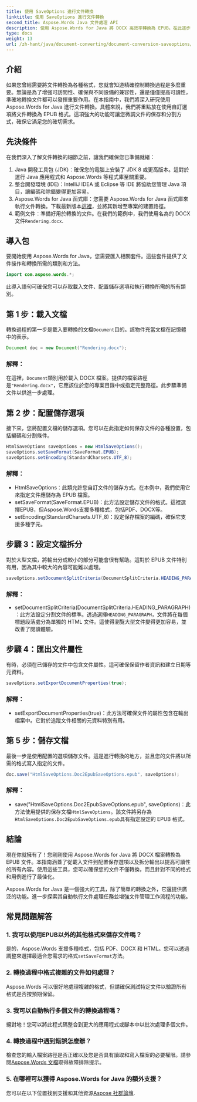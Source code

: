 ```yaml
---
title: 使用 SaveOptions 進行文件轉換
linktitle: 使用 SaveOptions 進行文件轉換
second_title: Aspose.Words Java 文件處理 API
description: 使用 Aspose.Words for Java 將 DOCX 高效率轉換為 EPUB。在此逐步指南中了解如何自訂儲存選項、分割內容和匯出文件屬性。
type: docs
weight: 13
url: /zh-hant/java/document-converting/document-conversion-saveoptions/
---
```


## 介紹

如果您曾經需要將文件轉換為各種格式，您就會知道精確控制轉換過程是多麼重要。無論是為了增強可訪問性、確保與不同設備的兼容性，還是僅僅提高可讀性，準確地轉換文件都可以發揮重要作用。在本指南中，我們將深入研究使用 Aspose.Words for Java 進行文件轉換。具體來說，我們將重點放在使用自訂選項將文件轉換為 EPUB 格式。這項強大的功能可讓您微調文件的保存和分割方式，確保它滿足您的確切需求。

## 先決條件

在我們深入了解文件轉換的細節之前，讓我們確保您已準備就緒：

1. Java 開發工具包 (JDK)：確保您的電腦上安裝了 JDK 8 或更高版本。這對於運行 Java 應用程式和 Aspose.Words 等程式庫至關重要。
2. 整合開發環境 (IDE)：IntelliJ IDEA 或 Eclipse 等 IDE 將協助您管理 Java 項目，讓編碼和除錯變得更加容易。
3.  Aspose.Words for Java 函式庫：您需要 Aspose.Words for Java 函式庫來執行文件轉換。下載最新版本[這裡](https://releases.aspose.com/words/java/)，並將其新增至專案的建置路徑。
4. 範例文件：準備好用於轉換的文件。在我們的範例中，我們使用名為的 DOCX 文件`Rendering.docx`.

## 導入包

要開始使用 Aspose.Words for Java，您需要匯入相關套件。這些套件提供了文件操作和轉換所需的類別和方法。

```java
import com.aspose.words.*;
```

此導入語句可確保您可以存取載入文件、配置儲存選項和執行轉換所需的所有類別。

## 第 1 步：載入文檔

轉換過程的第一步是載入要轉換的文檔`Document`目的。該物件充當文檔在記憶體中的表示。

```java
Document doc = new Document("Rendering.docx");
```

### 解釋：

在這裡，`Document`類別用於載入 DOCX 檔案。提供的檔案路徑是`"Rendering.docx"`，它應該位於您的專案目錄中或指定完整路徑。此步驟準備文件以供進一步處理。

## 第 2 步：配置儲存選項

接下來，您將配置文檔的儲存選項。您可以在此指定如何保存文件的各種設置，包括編碼和分割條件。

```java
HtmlSaveOptions saveOptions = new HtmlSaveOptions();
saveOptions.setSaveFormat(SaveFormat.EPUB);
saveOptions.setEncoding(StandardCharsets.UTF_8);
```

### 解釋：

- HtmlSaveOptions：此類允許您自訂文件的儲存方式。在本例中，我們使用它來指定文件應儲存為 EPUB 檔案。
- setSaveFormat(SaveFormat.EPUB)：此方法設定儲存文件的格式。這裡選擇EPUB，但Aspose.Words支援多種格式，包括PDF、DOCX等。
- setEncoding(StandardCharsets.UTF_8)：設定保存檔案的編碼，確保它支援多種字元。

## 步驟 3：設定文檔拆分

對於大型文檔，將輸出分成較小的部分可能會很有幫助。這對於 EPUB 文件特別有用，因為其中較大的內容可能難以處理。

```java
saveOptions.setDocumentSplitCriteria(DocumentSplitCriteria.HEADING_PARAGRAPH);
```

### 解釋：

-  setDocumentSplitCriteria(DocumentSplitCriteria.HEADING_PARAGRAPH)：此方法設定分割文件的標準。透過選擇`HEADING_PARAGRAPH`，文件將在每個標題段落處分為單獨的 HTML 文件。這使得瀏覽大型文件變得更加容易，並改善了閱讀體驗。

## 步驟 4：匯出文件屬性

有時，必須在已儲存的文件中包含文件屬性。這可確保保留作者資訊和建立日期等元資料。

```java
saveOptions.setExportDocumentProperties(true);
```

### 解釋：

- setExportDocumentProperties(true)：此方法可確保文件的屬性包含在輸出檔案中。它對於追蹤文件相關的元資料特別有用。

## 第 5 步：儲存文檔

最後一步是使用配置的選項儲存文件。這是進行轉換的地方，並且您的文件將以所需的格式寫入指定的文件。

```java
doc.save("HtmlSaveOptions.Doc2EpubSaveOptions.epub", saveOptions);
```

### 解釋：

-  save("HtmlSaveOptions.Doc2EpubSaveOptions.epub", saveOptions)：此方法使用提供的保存文檔`HtmlSaveOptions`。該文件將另存為`HtmlSaveOptions.Doc2EpubSaveOptions.epub`具有指定設定的 EPUB 格式。

## 結論

現在你就擁有了！您剛剛使用 Aspose.Words for Java 將 DOCX 檔案轉換為 EPUB 文件。本指南涵蓋了從載入文件到配置保存選項以及拆分輸出以提高可讀性的所有內容。使用這些工具，您可以確保您的文件不僅轉換，而且針對不同的格式和用例進行了最佳化。

Aspose.Words for Java 是一個強大的工具，除了簡單的轉換之外，它還提供廣泛的功能。進一步探索其自動執行文件處理任務並增強文件管理工作流程的功能。

## 常見問題解答

### 1. 我可以使用EPUB以外的其他格式來儲存文件嗎？

是的，Aspose.Words 支援多種格式，包括 PDF、DOCX 和 HTML。您可以透過調整來選擇最適合您需求的格式`setSaveFormat`方法。

### 2. 轉換過程中格式複雜的文件如何處理？

Aspose.Words 可以很好地處理複雜的格式，但請確保測試特定文件以驗證所有格式是否按預期保留。

### 3. 我可以自動執行多個文件的轉換過程嗎？

絕對地！您可以將此程式碼整合到更大的應用程式或腳本中以批次處理多個文件。

### 4. 轉換過程中遇到錯誤怎麼辦？

檢查您的輸入檔案路徑是否正確以及您是否具有讀取和寫入檔案的必要權限。請參閱[Aspose.Words 文檔](https://reference.aspose.com/words/java/)取得故障排除提示。

### 5. 在哪裡可以獲得 Aspose.Words for Java 的額外支援？

您可以在以下位置找到支援和其他資源[Aspose 社群論壇](https://forum.aspose.com/c/words/8).